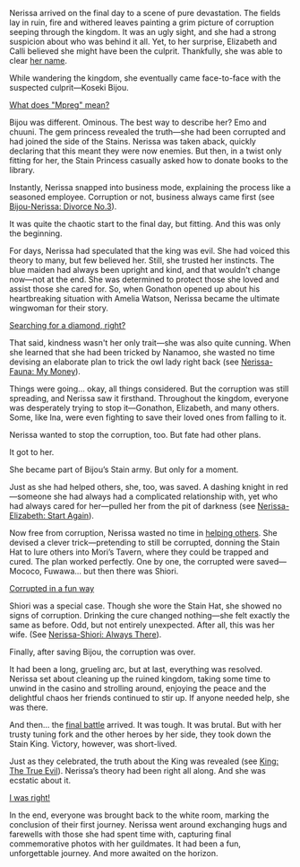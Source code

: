 <!-- title: Nerissa Juliet Ravencroft -->
<!-- status: Alive -->

Nerissa arrived on the final day to a scene of pure devastation. The fields lay in ruin, fire and withered leaves painting a grim picture of corruption seeping through the kingdom. It was an ugly sight, and she had a strong suspicion about who was behind it all. Yet, to her surprise, Elizabeth and Calli believed she might have been the culprit. Thankfully, she was able to clear [her name](https://www.youtube.com/live/qdYQ5j-0sQI?feature=shared&t=780).

While wandering the kingdom, she eventually came face-to-face with the suspected culprit—Koseki Bijou.

[What does "Mpreg" mean?](#embed:https://www.youtube.com/live/qdYQ5j-0sQI?feature=shared&t=961)

Bijou was different. Ominous. The best way to describe her? Emo and chuuni. The gem princess revealed the truth—she had been corrupted and had joined the side of the Stains. Nerissa was taken aback, quickly declaring that this meant they were now enemies. But then, in a twist only fitting for her, the Stain Princess casually asked how to donate books to the library.

Instantly, Nerissa snapped into business mode, explaining the process like a seasoned employee. Corruption or not, business always came first (see [Bijou-Nerissa: Divorce No.3](#edge:nerissa-bijou)).

It was quite the chaotic start to the final day, but fitting. And this was only the beginning.

For days, Nerissa had speculated that the king was evil. She had voiced this theory to many, but few believed her. Still, she trusted her instincts. The blue maiden had always been upright and kind, and that wouldn't change now—not at the end. She was determined to protect those she loved and assist those she cared for. So, when Gonathon opened up about his heartbreaking situation with Amelia Watson, Nerissa became the ultimate wingwoman for their story.

[Searching for a diamond, right?](#embed:https://www.youtube.com/live/qdYQ5j-0sQI?feature=shared&t=2806)

That said, kindness wasn't her only trait—she was also quite cunning. When she learned that she had been tricked by Nanamoo, she wasted no time devising an elaborate plan to trick the owl lady right back (see [Nerissa-Fauna: My Money](#edge:fauna-nerissa)).

Things were going... okay, all things considered. But the corruption was still spreading, and Nerissa saw it firsthand. Throughout the kingdom, everyone was desperately trying to stop it—Gonathon, Elizabeth, and many others. Some, like Ina, were even fighting to save their loved ones from falling to it.

Nerissa wanted to stop the corruption, too. But fate had other plans.

It got to her.

She became part of Bijou’s Stain army. But only for a moment.

Just as she had helped others, she, too, was saved. A dashing knight in red—someone she had always had a complicated relationship with, yet who had always cared for her—pulled her from the pit of darkness (see [Nerissa-Elizabeth: Start Again](#edge:liz-nerissa)).

Now free from corruption, Nerissa wasted no time in [helping others](https://www.youtube.com/live/qdYQ5j-0sQI?feature=shared&t=7467). She devised a clever trick—pretending to still be corrupted, donning the Stain Hat to lure others into Mori’s Tavern, where they could be trapped and cured. The plan worked perfectly. One by one, the corrupted were saved—Mococo, Fuwawa... but then there was Shiori.

[Corrupted in a fun way](#embed:https://www.youtube.com/live/qdYQ5j-0sQI?feature=shared&t=7822)

Shiori was a special case. Though she wore the Stain Hat, she showed no signs of corruption. Drinking the cure changed nothing—she felt exactly the same as before. Odd, but not entirely unexpected. After all, this was her wife. (See [Nerissa-Shiori: Always There](#edge:shiori-nerissa)).

Finally, after saving Bijou, the corruption was over.

It had been a long, grueling arc, but at last, everything was resolved. Nerissa set about cleaning up the ruined kingdom, taking some time to unwind in the casino and strolling around, enjoying the peace and the delightful chaos her friends continued to stir up. If anyone needed help, she was there.

And then... the [final battle](https://www.youtube.com/live/qdYQ5j-0sQI?feature=shared&t=11577) arrived. It was tough. It was brutal. But with her trusty tuning fork and the other heroes by her side, they took down the Stain King. Victory, however, was short-lived.

Just as they celebrated, the truth about the King was revealed (see [King: The True Evil](#node:king-of-libestal)). Nerissa’s theory had been right all along. And she was ecstatic about it.

[I was right!](#embed:https://www.youtube.com/live/qdYQ5j-0sQI?feature=shared&t=12299)

In the end, everyone was brought back to the white room, marking the conclusion of their first journey. Nerissa went around exchanging hugs and farewells with those she had spent time with, capturing final commemorative photos with her guildmates. It had been a fun, unforgettable journey. And more awaited on the horizon.